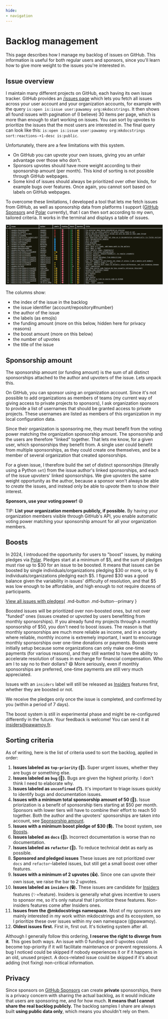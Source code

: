 ```yaml
---
hide:
- navigation
---
```


# Backlog management

This page describes how I manage my backlog of issues on GitHub. This information is useful for both regular users and sponsors, since you'll learn how to give more weight to the issues you're interested in.

## Issue overview

I maintain many different projects on GitHub, each having its own issue tracker. GitHub provides an [/issues page](https://github.com/issues) which lets you fetch all issues across your user account and your organization accounts, for example with the query `is:open is:issue user:pawamoy org:mkdocstrings`. It then shows all found issues with pagination of (I believe) 30 items per page, which is more than enough to start working on issues. You can sort by upvotes to prioritize the issues that the most users are interested in. The final query can look like this: `is:open is:issue user:pawamoy org:mkdocstrings sort:reactions-+1-desc is:public`.

Unfortunately, there are a few limitations with this system.

- On GitHub you can upvote your own issues, giving you an unfair advantage over those who don't.
- Sponsors upvotes should have more weight according to their sponsorship amount (per month). This kind of sorting is not possible through GitHub webpages.
- Some kind of issues should always be prioritized over other kinds, for example bugs over features. Once again, you cannot sort based on labels on GitHub webpages.

To overcome these limitations, I developed a tool that lets me fetch issues from GitHub, as well as sponsorship data from platforms I support ([GitHub Sponsors] and [Polar] currently), that I can then sort according to my own, tailored criteria. It works in the terminal and displays a table of issues.

![backlog](assets/backlog.png)

The columns show:

- the index of the issue in the backlog
- the issue identifier (account/repository#number)
- the author of the issue
- the labels (as emojis)
- the funding amount (more on this below, hidden here for privacy reasons)
- the boost amount (more on this below)
- the number of upvotes
- the title of the issue

## Sponsorship amount

The sponsorship amount (or funding amount) is the sum of all distinct sponsorships attached to the author and upvoters of the issue. Lets unpack this.

On GitHub, you can sponsor using an organization account. Since it's not possible to add organizations as members of teams (my current way of giving access to private projects to sponsors), I ask organization sponsors to provide a list of usernames that should be granted access to private projects. These usernames are listed as members of this organization in my local configuration data.

Since their organization is sponsoring me, they must benefit from the voting power matching the organization sponsorship amount. The sponsorship and the users are therefore "linked" together. That lets me know, for a given user, which sponsorships they benefit from. A single user could benefit from multiple sponsorships, as they could create one themselves, and be a member of several organization that created sponsorships.

For a given issue, I therefore build the set of distinct sponsorships (literally using a Python `set`) from the issue author's linked sponsorships, and each of the issue upvoters' linked sponsorships. We give upvoters the same weight opportunity as the author, because a sponsor won't always be able to *create* the issues, and instead only be able to *upvote* them to show their interest.

**Sponsors, use your voting power!** :smile:

TIP: **List your organization members publicly, if possible.**
By having your organization members visible through GitHub's API, you enable automatic voting power matching your sponsorship amount for all your organization members.

## Boosts

In 2024, I introduced the opportunity for users to "boost" issues, by making pledges via [Polar]. Pledges start at a minimum of $5, and the sum of pledges must rise up to $30 for an issue to be boosted. It means that issues can be boosted by single individuals/organizations pledging $30 or more, or by 6 individuals/organizations pledging each $5. I figured $30 was a good balance given the variability in issues' difficulty of resolution, and that $5 was low enough to be affordable, and high enough to not require dozens of participants.

[View all issues with pledges](https://polar.sh/pawamoy/issues?sort=most_funded&badged=1){ .md-button .md-button--primary }

Boosted issues will be prioritized over non-boosted ones, but not over "funded" ones (issues created or upvoted by users benefitting from monthly sponsorships). If you already fund my projects through a monthly sponsorship of $50, you don't need to boost issues. The reason is that monthly sponsorships are much more reliable as income, and in a society where reliable, monthly income is extremely important, I want to encourage monthly sponsorships over one-time donations or payments. Boosts were initially setup because some organizations can only make one-time payments (for various reasons), and they still wanted to have the ability to accelerate resolution of issues in exchange for financial compensation. Who am I to say no to their dollars? :smile: More seriously, even if monthly sponsorships are preferred, one-time payments are still very much appreciated.

Issues with an `insiders` label will still be released as [Insiders](insiders.md) features first, whether they are boosted or not.

We receive the pledges only once the issue is completed, and confirmed by you (within a period of 7 days).

The boost system is still in experimental phase and might be re-configured differently in the future. Your feedback is welcome! You can send it at <insiders@pawamoy.fr>.

## Sorting criteria

As of writing, here is the list of criteria used to sort the backlog, applied in order:

1. **Issues labeled as `top-priority` (🚨).** Super urgent issues, whether they are bugs or something else.
2. **Issues labeled as `bug` (🐞).** Bugs are given the highest priority. I don't think I need to elaborate why.
3. **Issues labeled as `unconfirmed` (❔).** It's important to triage issues quickly to identify bugs and documentation issues.
4. **Issues with a minimum total sponsorship amount of 50 (💖).** Issue priorization is a benefit of sponsorship tiers starting at $50 per month. Sponsors with lower tiers will have to combine their effort to reach 50 together. Both the author and the upvoters' sponsorships are taken into account, see [Sponsorship amount](#sponsorship-amount).
5. **Issues with a minimum boost pledge of $30 (💲).** The boost system, see [Boosts](#boosts).
6. **Issues labeled as `docs` (📘).** Incorrect documentation is worse than no documentation.
7. **Issues labeled as `refactor` (🔨).** To reduce technical debt as early as possible.
8. **Sponsored and pledged issues** These issues are not prioritized over `docs` and `refactor`-labeled issues, but still get a small boost over other features.
9. **Issues with a minimum of 2 upvotes (👍).** Since one can upvote their own issue, we raise the bar to 2 upvotes.
10. **Issues labeled as `insiders` (🔒).** These issues are candidate for [Insiders](insiders.md) features (✨=feature). Insiders is generally what gives incentive to users to sponsor me, so it's only natural that I prioritize these features. Non-insiders features come after Insiders ones.
11. **Issues from the @mkdocstrings namespace.** Most of my sponsors are mainly interested in my work within mkdocstrings and its ecosystem, so I prioritize these over issues within my own namespace (@pawamoy).
12. **Oldest issues first.** First in, first out. It's ticketing system after all.

Although I generally follow this ordering, **I reserve the right to diverge from it**. This goes both ways. An issue with 0 funding and 0 upvotes could become top-priority if it will facilitate maintenance or prevent regressions. A bug I noticed could be skipped if nobody experiences it or if it happens in an old, unused project. A docs-related issue could be skipped if it's about adding (not fixing) non-critical information.

## Privacy

Since sponsors on [GitHub Sponsors] can create **private** sponsorships, there is a privacy concern with sharing the actual backlog, as it would indicate that users are sponsoring me, and for how much. **It means that I cannot share the real backlog publicly.** The backlog samples I share are always built **using public data only**, which means you shouldn't rely on them.

[GitHub Sponsors]: https://github.com/sponsors/
[Polar]: https://polar.sh
